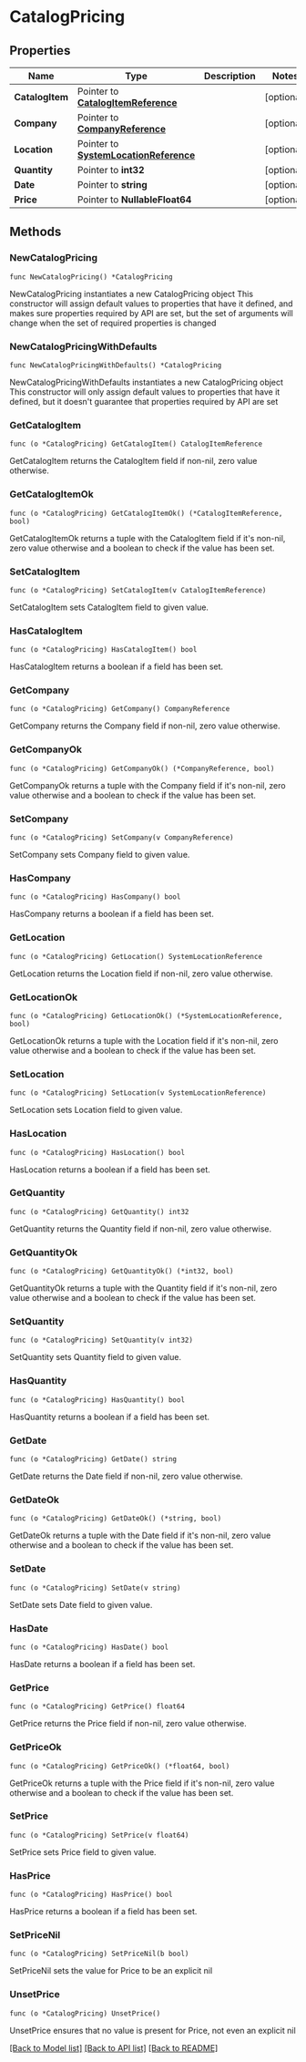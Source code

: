 # CatalogPricing

## Properties

Name | Type | Description | Notes
------------ | ------------- | ------------- | -------------
**CatalogItem** | Pointer to [**CatalogItemReference**](CatalogItemReference.md) |  | [optional] 
**Company** | Pointer to [**CompanyReference**](CompanyReference.md) |  | [optional] 
**Location** | Pointer to [**SystemLocationReference**](SystemLocationReference.md) |  | [optional] 
**Quantity** | Pointer to **int32** |  | [optional] 
**Date** | Pointer to **string** |  | [optional] 
**Price** | Pointer to **NullableFloat64** |  | [optional] 

## Methods

### NewCatalogPricing

`func NewCatalogPricing() *CatalogPricing`

NewCatalogPricing instantiates a new CatalogPricing object
This constructor will assign default values to properties that have it defined,
and makes sure properties required by API are set, but the set of arguments
will change when the set of required properties is changed

### NewCatalogPricingWithDefaults

`func NewCatalogPricingWithDefaults() *CatalogPricing`

NewCatalogPricingWithDefaults instantiates a new CatalogPricing object
This constructor will only assign default values to properties that have it defined,
but it doesn't guarantee that properties required by API are set

### GetCatalogItem

`func (o *CatalogPricing) GetCatalogItem() CatalogItemReference`

GetCatalogItem returns the CatalogItem field if non-nil, zero value otherwise.

### GetCatalogItemOk

`func (o *CatalogPricing) GetCatalogItemOk() (*CatalogItemReference, bool)`

GetCatalogItemOk returns a tuple with the CatalogItem field if it's non-nil, zero value otherwise
and a boolean to check if the value has been set.

### SetCatalogItem

`func (o *CatalogPricing) SetCatalogItem(v CatalogItemReference)`

SetCatalogItem sets CatalogItem field to given value.

### HasCatalogItem

`func (o *CatalogPricing) HasCatalogItem() bool`

HasCatalogItem returns a boolean if a field has been set.

### GetCompany

`func (o *CatalogPricing) GetCompany() CompanyReference`

GetCompany returns the Company field if non-nil, zero value otherwise.

### GetCompanyOk

`func (o *CatalogPricing) GetCompanyOk() (*CompanyReference, bool)`

GetCompanyOk returns a tuple with the Company field if it's non-nil, zero value otherwise
and a boolean to check if the value has been set.

### SetCompany

`func (o *CatalogPricing) SetCompany(v CompanyReference)`

SetCompany sets Company field to given value.

### HasCompany

`func (o *CatalogPricing) HasCompany() bool`

HasCompany returns a boolean if a field has been set.

### GetLocation

`func (o *CatalogPricing) GetLocation() SystemLocationReference`

GetLocation returns the Location field if non-nil, zero value otherwise.

### GetLocationOk

`func (o *CatalogPricing) GetLocationOk() (*SystemLocationReference, bool)`

GetLocationOk returns a tuple with the Location field if it's non-nil, zero value otherwise
and a boolean to check if the value has been set.

### SetLocation

`func (o *CatalogPricing) SetLocation(v SystemLocationReference)`

SetLocation sets Location field to given value.

### HasLocation

`func (o *CatalogPricing) HasLocation() bool`

HasLocation returns a boolean if a field has been set.

### GetQuantity

`func (o *CatalogPricing) GetQuantity() int32`

GetQuantity returns the Quantity field if non-nil, zero value otherwise.

### GetQuantityOk

`func (o *CatalogPricing) GetQuantityOk() (*int32, bool)`

GetQuantityOk returns a tuple with the Quantity field if it's non-nil, zero value otherwise
and a boolean to check if the value has been set.

### SetQuantity

`func (o *CatalogPricing) SetQuantity(v int32)`

SetQuantity sets Quantity field to given value.

### HasQuantity

`func (o *CatalogPricing) HasQuantity() bool`

HasQuantity returns a boolean if a field has been set.

### GetDate

`func (o *CatalogPricing) GetDate() string`

GetDate returns the Date field if non-nil, zero value otherwise.

### GetDateOk

`func (o *CatalogPricing) GetDateOk() (*string, bool)`

GetDateOk returns a tuple with the Date field if it's non-nil, zero value otherwise
and a boolean to check if the value has been set.

### SetDate

`func (o *CatalogPricing) SetDate(v string)`

SetDate sets Date field to given value.

### HasDate

`func (o *CatalogPricing) HasDate() bool`

HasDate returns a boolean if a field has been set.

### GetPrice

`func (o *CatalogPricing) GetPrice() float64`

GetPrice returns the Price field if non-nil, zero value otherwise.

### GetPriceOk

`func (o *CatalogPricing) GetPriceOk() (*float64, bool)`

GetPriceOk returns a tuple with the Price field if it's non-nil, zero value otherwise
and a boolean to check if the value has been set.

### SetPrice

`func (o *CatalogPricing) SetPrice(v float64)`

SetPrice sets Price field to given value.

### HasPrice

`func (o *CatalogPricing) HasPrice() bool`

HasPrice returns a boolean if a field has been set.

### SetPriceNil

`func (o *CatalogPricing) SetPriceNil(b bool)`

 SetPriceNil sets the value for Price to be an explicit nil

### UnsetPrice
`func (o *CatalogPricing) UnsetPrice()`

UnsetPrice ensures that no value is present for Price, not even an explicit nil

[[Back to Model list]](../README.md#documentation-for-models) [[Back to API list]](../README.md#documentation-for-api-endpoints) [[Back to README]](../README.md)


